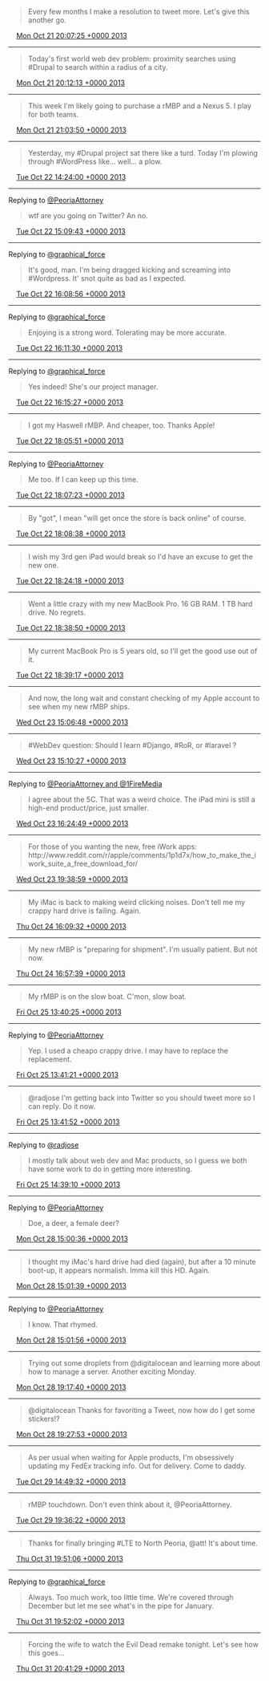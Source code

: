 > Every few months I make a resolution to tweet more\. Let's give this another go\.

<img src="../../media/tweet.ico" width="12" /> [Mon Oct 21 20:07:25 +0000 2013](https://twitter.com/timwasson/status/392381631878533120)

----

> Today's first world web dev problem: proximity searches using \#Drupal to search within a radius of a city\.

<img src="../../media/tweet.ico" width="12" /> [Mon Oct 21 20:12:13 +0000 2013](https://twitter.com/timwasson/status/392382838437183488)

----

> This week I'm likely going to purchase a rMBP and a Nexus 5\. I play for both teams\.

<img src="../../media/tweet.ico" width="12" /> [Mon Oct 21 21:03:50 +0000 2013](https://twitter.com/timwasson/status/392395827051642881)

----

> Yesterday, my \#Drupal project sat there like a turd\. Today I'm plowing through \#WordPress like\.\.\. well\.\.\. a plow\.

<img src="../../media/tweet.ico" width="12" /> [Tue Oct 22 14:24:00 +0000 2013](https://twitter.com/timwasson/status/392657596676464640)

----

Replying to [@PeoriaAttorney](https://twitter.com/PeoriaAttorney/status/392667904811872257)

> wtf are you going on Twitter? An no\.

<img src="../../media/tweet.ico" width="12" /> [Tue Oct 22 15:09:43 +0000 2013](https://twitter.com/timwasson/status/392669098313662464)

----

Replying to [@graphical\_force](https://twitter.com/graphical_force/status/392681110712225792)

> It's good, man\. I'm being dragged kicking and screaming into \#Wordpress\. It' snot quite as bad as I expected\.

<img src="../../media/tweet.ico" width="12" /> [Tue Oct 22 16:08:56 +0000 2013](https://twitter.com/timwasson/status/392684002525446144)

----

Replying to [@graphical\_force](https://twitter.com/graphical_force/status/392684529598877697)

> Enjoying is a strong word\. Tolerating may be more accurate\.

<img src="../../media/tweet.ico" width="12" /> [Tue Oct 22 16:11:30 +0000 2013](https://twitter.com/timwasson/status/392684649081614337)

----

Replying to [@graphical\_force](https://twitter.com/graphical_force/status/392685190621188096)

> Yes indeed\! She's our project manager\.

<img src="../../media/tweet.ico" width="12" /> [Tue Oct 22 16:15:27 +0000 2013](https://twitter.com/timwasson/status/392685643794370562)

----

> I got my Haswell rMBP\. And cheaper, too\. Thanks Apple\!

<img src="../../media/tweet.ico" width="12" /> [Tue Oct 22 18:05:51 +0000 2013](https://twitter.com/timwasson/status/392713425807089664)

----

Replying to [@PeoriaAttorney](https://twitter.com/PeoriaAttorney/status/392687074924437505)

> Me too\. If I can keep up this time\.

<img src="../../media/tweet.ico" width="12" /> [Tue Oct 22 18:07:23 +0000 2013](https://twitter.com/timwasson/status/392713809170673664)

----

> By "got", I mean "will get once the store is back online" of course\.

<img src="../../media/tweet.ico" width="12" /> [Tue Oct 22 18:08:38 +0000 2013](https://twitter.com/timwasson/status/392714127363162112)

----

> I wish my 3rd gen iPad would break so I'd have an excuse to get the new one\.

<img src="../../media/tweet.ico" width="12" /> [Tue Oct 22 18:24:18 +0000 2013](https://twitter.com/timwasson/status/392718068767408129)

----

> Went a little crazy with my new MacBook Pro\. 16 GB RAM\. 1 TB hard drive\. No regrets\.

<img src="../../media/tweet.ico" width="12" /> [Tue Oct 22 18:38:50 +0000 2013](https://twitter.com/timwasson/status/392721724103331840)

----

> My current MacBook Pro is 5 years old, so I'll get the good use out of it\.

<img src="../../media/tweet.ico" width="12" /> [Tue Oct 22 18:39:17 +0000 2013](https://twitter.com/timwasson/status/392721840843399169)

----

> And now, the long wait and constant checking of my Apple account to see when my new rMBP ships\.

<img src="../../media/tweet.ico" width="12" /> [Wed Oct 23 15:06:48 +0000 2013](https://twitter.com/timwasson/status/393030752008273921)

----

> \#WebDev question: Should I learn \#Django, \#RoR, or \#laravel ?

<img src="../../media/tweet.ico" width="12" /> [Wed Oct 23 15:10:27 +0000 2013](https://twitter.com/timwasson/status/393031673903726592)

----

Replying to [@PeoriaAttorney and @1FireMedia](https://twitter.com/PeoriaAttorney/status/392304681944223747)

> I agree about the 5C\. That was a weird choice\. The iPad mini is still a high\-end product/price, just smaller\.

<img src="../../media/tweet.ico" width="12" /> [Wed Oct 23 16:24:49 +0000 2013](https://twitter.com/timwasson/status/393050389165002752)

----

> For those of you wanting the new, free iWork apps: http://www\.reddit\.com/r/apple/comments/1p1d7x/how\_to\_make\_the\_iwork\_suite\_a\_free\_download\_for/

<img src="../../media/tweet.ico" width="12" /> [Wed Oct 23 19:38:59 +0000 2013](https://twitter.com/timwasson/status/393099251627995137)

----

> My iMac is back to making weird clicking noises\. Don't tell me my crappy hard drive is failing\. Again\.

<img src="../../media/tweet.ico" width="12" /> [Thu Oct 24 16:09:32 +0000 2013](https://twitter.com/timwasson/status/393408927074758656)

----

> My new rMBP is "preparing for shipment"\. I'm usually patient\. But not now\.

<img src="../../media/tweet.ico" width="12" /> [Thu Oct 24 16:57:39 +0000 2013](https://twitter.com/timwasson/status/393421036860882944)

----

> My rMBP is on the slow boat\. C'mon, slow boat\.

<img src="../../media/tweet.ico" width="12" /> [Fri Oct 25 13:40:25 +0000 2013](https://twitter.com/timwasson/status/393733788842209280)

----

Replying to [@PeoriaAttorney](https://twitter.com/PeoriaAttorney/status/393705495376056321)

> Yep\. I used a cheapo crappy drive\. I may have to replace the replacement\.

<img src="../../media/tweet.ico" width="12" /> [Fri Oct 25 13:41:21 +0000 2013](https://twitter.com/timwasson/status/393734026395021314)

----

> @radjose I'm getting back into Twitter so you should tweet more so I can reply\. Do it now\.

<img src="../../media/tweet.ico" width="12" /> [Fri Oct 25 13:41:52 +0000 2013](https://twitter.com/timwasson/status/393734155357270016)

----

Replying to [@radjose](https://twitter.com/RadleyJPhoenix/status/393742340025618434)

> I mostly talk about web dev and Mac products, so I guess we both have some work to do in getting more interesting\.

<img src="../../media/tweet.ico" width="12" /> [Fri Oct 25 14:39:10 +0000 2013](https://twitter.com/timwasson/status/393748574359404544)

----

Replying to [@PeoriaAttorney](https://twitter.com/PeoriaAttorney/status/394840452496490497)

> Doe, a deer, a female deer?

<img src="../../media/tweet.ico" width="12" /> [Mon Oct 28 15:00:36 +0000 2013](https://twitter.com/timwasson/status/394841133911515137)

----

> I thought my iMac's hard drive had died \(again\), but after a 10 minute boot\-up, it appears normalish\. Imma kill this HD\. Again\.

<img src="../../media/tweet.ico" width="12" /> [Mon Oct 28 15:01:39 +0000 2013](https://twitter.com/timwasson/status/394841395682234368)

----

Replying to [@PeoriaAttorney](https://twitter.com/PeoriaAttorney/status/394841254296424449)

> I know\. That rhymed\.

<img src="../../media/tweet.ico" width="12" /> [Mon Oct 28 15:01:56 +0000 2013](https://twitter.com/timwasson/status/394841466545000449)

----

> Trying out some droplets from @digitalocean and learning more about how to manage a server\. Another exciting Monday\.

<img src="../../media/tweet.ico" width="12" /> [Mon Oct 28 19:17:40 +0000 2013](https://twitter.com/timwasson/status/394905824096567297)

----

> @digitalocean Thanks for favoriting a Tweet, now how do I get some stickers\!?

<img src="../../media/tweet.ico" width="12" /> [Mon Oct 28 19:27:53 +0000 2013](https://twitter.com/timwasson/status/394908396094095360)

----

> As per usual when waiting for Apple products, I'm obsessively updating my FedEx tracking info\. Out for delivery\. Come to daddy\.

<img src="../../media/tweet.ico" width="12" /> [Tue Oct 29 14:49:32 +0000 2013](https://twitter.com/timwasson/status/395200736738279424)

----

> rMBP touchdown\. Don't even think about it, @PeoriaAttorney\.

<img src="../../media/tweet.ico" width="12" /> [Tue Oct 29 19:36:22 +0000 2013](https://twitter.com/timwasson/status/395272920118751232)

----

> Thanks for finally bringing \#LTE to North Peoria, @att\! It's about time\.

<img src="../../media/tweet.ico" width="12" /> [Thu Oct 31 19:51:06 +0000 2013](https://twitter.com/timwasson/status/396001401425657856)

----

Replying to [@graphical\_force](https://twitter.com/graphical_force/status/395424437152915456)

> Always\. Too much work, too little time\. We're covered through December but let me see what's in the pipe for January\.

<img src="../../media/tweet.ico" width="12" /> [Thu Oct 31 19:52:02 +0000 2013](https://twitter.com/timwasson/status/396001637342269440)

----

> Forcing the wife to watch the Evil Dead remake tonight\. Let's see how this goes\.\.\.

<img src="../../media/tweet.ico" width="12" /> [Thu Oct 31 20:41:29 +0000 2013](https://twitter.com/timwasson/status/396014083100524544)